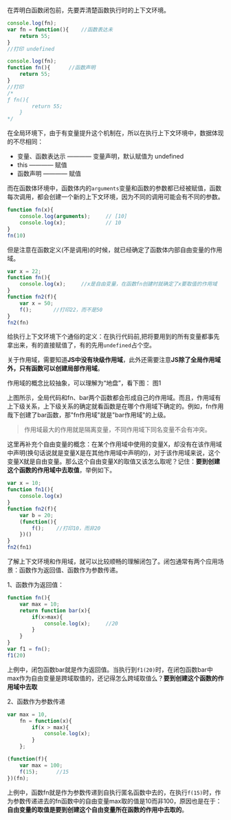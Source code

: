 在弄明白函数闭包前，先要弄清楚函数执行时的上下文环境。

```javascript
console.log(fn);
var fn = function(){    //函数表达未
    return 55;
}
//打印 undefined

console.log(fn);
function fn(){      //函数声明
    return 55;
}
//打印
/*
ƒ fn(){
        return 55;
    }
*/    
```
在全局环境下，由于有变量提升这个机制在，所以在执行上下文环境中，数据体现的不尽相同：
- 变量、函数表达示 ———— 变量声明，默认赋值为 undefined
- this ———— 赋值
- 函数声明 ———— 赋值

而在函数体环境中，函数体内的`arguments`变量和函数的参数都已经被赋值，函数每次调用，都会创建一个新的上下文环境，因为不同的调用可能会有不同的参数。
```javascript
function fn(x){
    console.log(arguments);     // [10]
    console.log(x);             // 10
}
fn(10)
```
但是注意在函数定义(不是调用)的时候，就已经确定了函数体内部自由变量的作用域。
```javascript
var x = 22;
function fn(){
    console.log(x);     //x是自由变量，在函数fn创建时就确定了x要取值的作用域
}
function fn2(f){
    var x = 50;
    f();       //打印22，而不是50
}
fn2(fn)
```

给执行上下文环境下个通俗的定义：在执行代码前,把将要用到的所有变量都事先拿出来，有的直接赋值了，有的先用`undefined`占个空。

关于作用域，需要知道**JS中没有块级作用域**，此外还需要注意**JS除了全局作用域外，只有函数可以创建局部作用域**。

作用域的概念比较抽象，可以理解为“地盘”，看下图：
图1

上图所示，全局代码和fn、bar两个函数都会形成自己的作用域。而且，作用域有上下级关系，上下级关系的确定就看函数是在哪个作用域下确定的。例如，fn作用哉下创建了bar函数，那"fn作用域"就是"bar作用域"的上级。

>作用域最大的作用就是隔离变量，不同作用域下同名变量不会有冲突。

这里再补充个自由变量的概念：在某个作用域中使用的变量X，却没有在该作用域中声明(换句话说就是变量X是在其他作用域中声明的)，对于该作用域来说，这个变量X就是自由变量。那么这个自由变量X的取值又该怎么取呢？记住：**要到创建这个函数的作用域中去取值**，举例如下。
```javascript
var x = 10;
function fn1(){
    console.log(x)
}
function fn2(f){
    var b = 20;
    (function(){
        f();    //打印10，而非20
    })()
}
fn2(fn1)
```

了解上下文环境和作用域，就可以比较顺畅的理解闭包了。闭包通常有两个应用场景：函数作为返回值、函数作为参数传递。

1、函数作为返回值：
```javascript
function fn(){
    var max = 10;
    return function bar(x){
        if(x>max){
            console.log(x);     //20
        }
    }
}
var f1 = fn();
f1(20)
```
上例中，闭包函数bar就是作为返回值。当执行到`f1(20)`时，在闭包函数bar中max作为自由变量是跨域取值的，还记得怎么跨域取值么？**要到创建这个函数的作用域中去取**

2、函数作为参数传递
```javascript
var max = 10,
    fn = function(x){
        if(x > max){
            console.log(x);
        }
    };

(function(f){
    var max = 100;
    f(15);      //15
})(fn);
```
上例中，函数fn就是作为参数传递到自执行匿名函数中去的，在执行`f(15)`时，作为参数传递进去的fn函数中的自由变量max取的值是10而非100，原因也是在于：**自由变量的取值是要到创建这个自由变量所在函数的作用中去取的**。

